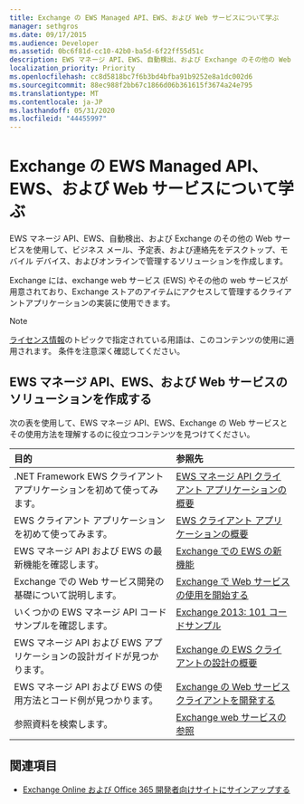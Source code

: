 ```yaml
---
title: Exchange の EWS Managed API、EWS、および Web サービスについて学ぶ
manager: sethgros
ms.date: 09/17/2015
ms.audience: Developer
ms.assetid: 0bc6f81d-cc10-42b0-ba5d-6f22ff55d51c
description: EWS マネージ API、EWS、自動検出、および Exchange のその他の Web サービスを使用して、ビジネス メール、予定表、および連絡先をデスクトップ、モバイル デバイス、およびオンラインで管理するソリューションを作成します。
localization_priority: Priority
ms.openlocfilehash: cc8d5818bc7f6b3bd4bfba91b9252e8a1dc002d6
ms.sourcegitcommit: 88ec988f2bb67c1866d06b361615f3674a24e795
ms.translationtype: MT
ms.contentlocale: ja-JP
ms.lasthandoff: 05/31/2020
ms.locfileid: "44455997"
---
```

# <a name="explore-the-ews-managed-api-ews-and-web-services-in-exchange"></a>Exchange の EWS Managed API、EWS、および Web サービスについて学ぶ

EWS マネージ API、EWS、自動検出、および Exchange のその他の Web サービスを使用して、ビジネス メール、予定表、および連絡先をデスクトップ、モバイル デバイス、およびオンラインで管理するソリューションを作成します。 
  
Exchange には、exchange web サービス (EWS) やその他の web サービスが用意されており、Exchange ストアのアイテムにアクセスして管理するクライアントアプリケーションの実装に使用できます。
  
> [!NOTE]
> [ライセンス情報](license-information.md)のトピックで指定されている用語は、このコンテンツの使用に適用されます。 条件を注意深く確認してください。 
  
## <a name="create-ews-managed-api-ews-and-web-services-solutions"></a>EWS マネージ API、EWS、および Web サービスのソリューションを作成する

次の表を使用して、EWS マネージ API、EWS、Exchange の Web サービスとその使用方法を理解するのに役立つコンテンツを見つけてください。
  
|目的|参照先|
|:-----|:-----|
|.NET Framework EWS クライアント アプリケーションを初めて使ってみます。  <br/> |[EWS マネージ API クライアント アプリケーションの概要](get-started-with-ews-managed-api-client-applications.md) <br/> |
|EWS クライアント アプリケーションを初めて使ってみます。  <br/> |[EWS クライアント アプリケーションの概要](get-started-with-ews-client-applications.md) <br/> |
|EWS マネージ API および EWS の最新機能を確認します。  <br/> |[Exchange での EWS の新機能](whats-new-in-ews-and-other-web-services-in-exchange.md) <br/> |
|Exchange での Web サービス開発の基礎について説明します。  <br/> |[Exchange で Web サービスの使用を開始する](start-using-web-services-in-exchange.md) <br/> |
|いくつかの EWS マネージ API コード サンプルを確認します。  <br/> |[Exchange 2013: 101 コードサンプル](https://code.msdn.microsoft.com/exchange/Exchange-2013-101-Code-3c38582c) <br/> |
|EWS マネージ API および EWS アプリケーションの設計ガイドが見つかります。  <br/> |[Exchange の EWS クライアントの設計の概要](ews-client-design-overview-for-exchange.md) <br/> |
|EWS マネージ API および EWS の使用方法とコード例が見つかります。  <br/> |[Exchange の Web サービス クライアントを開発する](develop-web-service-clients-for-exchange.md) <br/> |
|参照資料を検索します。  <br/> |[Exchange web サービスの参照](../web-service-reference/web-services-reference-for-exchange.md) <br/> |
   
## <a name="see-also"></a>関連項目
    
- [Exchange Online および Office 365 開発者向けサイトにサインアップする](https://docs.microsoft.com/sharepoint/dev/sp-add-ins/set-up-a-development-environment-for-sharepoint-add-ins-on-office-365)
    

